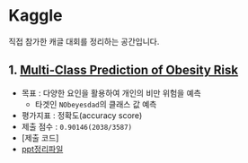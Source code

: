 # Kaggle
직접 참가한 캐글 대회를 정리하는 공간입니다.

## 1. [Multi-Class Prediction of Obesity Risk](https://www.kaggle.com/competitions/playground-series-s4e2)
- 목표 : 다양한 요인을 활용하여 개인의 비만 위험을 예측
  + 타겟인 `NObeyesdad`의 클래스 값 예측
- 평가지표 : 정확도(accuracy score)
- 제출 점수 : `0.90146(2038/3587)`
- [제출 코드]
- [ppt정리파일](Obesity_Risk.pdf)
